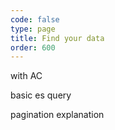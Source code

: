 ```yaml
---
code: false
type: page
title: Find your data
order: 600
---
```


with AC

basic es query

pagination explanation